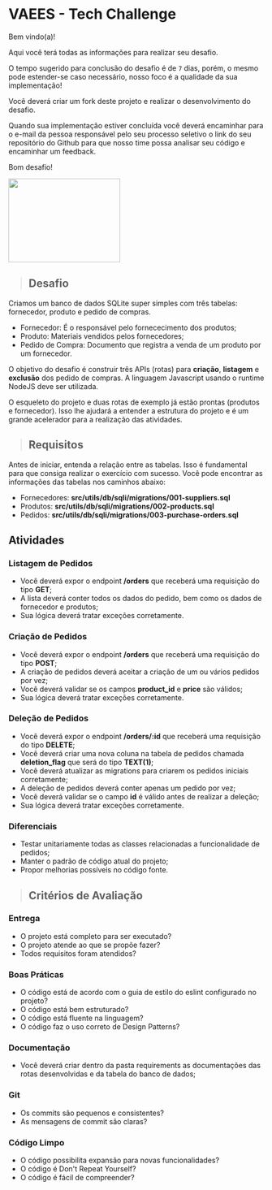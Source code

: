 # VAEES - Tech Challenge

Bem vindo(a)!

Aqui você terá todas as informações para realizar seu desafio.

O tempo sugerido para conclusão do desafio é de `7` dias, porém, o mesmo pode estender-se caso necessário, nosso foco é a qualidade da sua implementação!

Você deverá criar um fork deste projeto e realizar o desenvolvimento do desafio.

Quando sua implementação  estiver concluída você deverá encaminhar para o e-mail da pessoa responsável pelo seu processo seletivo o link do seu repositório do Github para que nosso time possa analisar seu código e encaminhar um feedback.

Bom desafio!

<p align="left">
    <img src="https://i2.wp.com/allhtaccess.info/wp-content/uploads/2018/03/programming.gif?fit=1281%2C716&ssl=1" height="165" width="220">
</p>

> ## Desafio

Criamos um banco de dados SQLite super simples com três tabelas: fornecedor, produto e pedido de compras. 

- Fornecedor: É o responsável pelo fornececimento dos produtos;
- Produto: Materiais vendidos pelos fornecedores;
- Pedido de Compra: Documento que registra a venda de um produto por um fornecedor.

O objetivo do desafio é construir três APIs (rotas) para **criação**, **listagem** e **exclusão** dos pedido de compras. A linguagem Javascript usando o runtime NodeJS deve ser utilizada. 

O esqueleto do projeto e duas rotas de exemplo já estão prontas (produtos e fornecedor). Isso lhe ajudará a entender a estrutura do projeto e é um grande acelerador para a realização das atividades.

> ## Requisitos

Antes de iniciar, entenda a relação entre as tabelas. Isso é fundamental para que consiga realizar o exercício com sucesso.
Você pode encontrar as informações das tabelas nos caminhos abaixo:

- Fornecedores: **src/utils/db/sqli/migrations/001-suppliers.sql**
- Produtos: **src/utils/db/sqli/migrations/002-products.sql**
- Pedidos: **src/utils/db/sqli/migrations/003-purchase-orders.sql**

## Atividades
### Listagem de Pedidos

- Você deverá expor o endpoint **/orders** que receberá uma requisição do tipo **GET**;
- A lista deverá conter todos os dados do pedido, bem como os dados de fornecedor e produtos;
- Sua lógica deverá tratar exceções corretamente.

### Criação de Pedidos

- Você deverá expor o endpoint **/orders** que receberá uma requisição do tipo **POST**;
- A criação de pedidos deverá aceitar a criação de um ou vários pedidos por vez;
- Você deverá validar se os campos **product_id** e **price** são válidos;
- Sua lógica deverá tratar exceções corretamente.

### Deleção de Pedidos

- Você deverá expor o endpoint **/orders/:id** que receberá uma requisição do tipo **DELETE**;
- Você deverá criar uma nova coluna na tabela de pedidos chamada **deletion_flag** que será do tipo **TEXT(1)**;
- Você deverá atualizar as migrations para criarem os pedidos iniciais corretamente;
- A deleção de pedidos deverá conter apenas um pedido por vez;
- Você deverá validar se o campo **id** é válido antes de realizar a deleção;
- Sua lógica deverá tratar exceções corretamente.

### Diferenciais
- Testar unitariamente todas as classes relacionadas a funcionalidade de pedidos;
- Manter o padrão de código atual do projeto;
- Propor melhorias possíveis no código fonte.

> ## Critérios de Avaliação

### Entrega
- O projeto está completo para ser executado?
- O projeto atende ao que se propõe fazer?
- Todos requisitos foram atendidos?

### Boas Práticas
- O código está de acordo com o guia de estilo do eslint configurado no projeto?
- O código está bem estruturado?
- O código está fluente na linguagem?
- O código faz o uso correto de Design Patterns?

### Documentação
- Você deverá criar dentro da pasta requirements as documentações das rotas desenvolvidas e da tabela do banco de dados;

### Git
- Os commits são pequenos e consistentes?
- As mensagens de commit são claras?

### Código Limpo
- O código possibilita expansão para novas funcionalidades?
- O código é Don't Repeat Yourself?
- O código é fácil de compreender?
